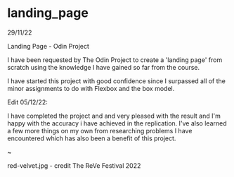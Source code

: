 # landing_page

29/11/22

Landing Page - Odin Project

I have been requested by The Odin Project to
create a 'landing page' from scratch using the
knowledge I have gained so far from the course.

I have started this project with good confidence
since I surpassed all of the minor assignments 
to do with Flexbox and the box model.

Edit 05/12/22:

I have completed the project and and very pleased
with the result and I'm happy with the accuracy
i have achieved in the replication. I've also 
learned a few more things on my own from researching
problems I have encountered which has also been a 
benefit of this project.

~

red-velvet.jpg - credit The ReVe Festival 2022